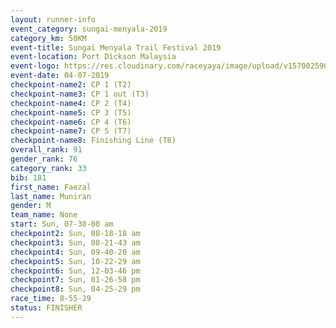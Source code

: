 ```yaml
---
layout: runner-info 
event_category: sungai-menyala-2019 
category_km: 50KM 
event-title: Sungai Menyala Trail Festival 2019 
event-location: Port Dickson Malaysia 
event-logo: https://res.cloudinary.com/raceyaya/image/upload/v1570025907/logo/smft_rwzxh1.jpg 
event-date: 04-07-2019 
checkpoint-name2: CP 1 (T2) 
checkpoint-name3: CP 1 out (T3) 
checkpoint-name4: CP 2 (T4) 
checkpoint-name5: CP 3 (T5) 
checkpoint-name6: CP 4 (T6) 
checkpoint-name7: CP 5 (T7) 
checkpoint-name8: Finishing Line (T8) 
overall_rank: 91
gender_rank: 76
category_rank: 33
bib: 181
first_name: Faezal
last_name: Muniran
gender: M
team_name: None
start: Sun, 07-30-00 am
checkpoint2: Sun, 08-18-18 am
checkpoint3: Sun, 08-21-43 am
checkpoint4: Sun, 09-40-20 am
checkpoint5: Sun, 10-22-29 am
checkpoint6: Sun, 12-03-46 pm
checkpoint7: Sun, 01-26-58 pm
checkpoint8: Sun, 04-25-29 pm
race_time: 8-55-29
status: FINISHER
---
```

